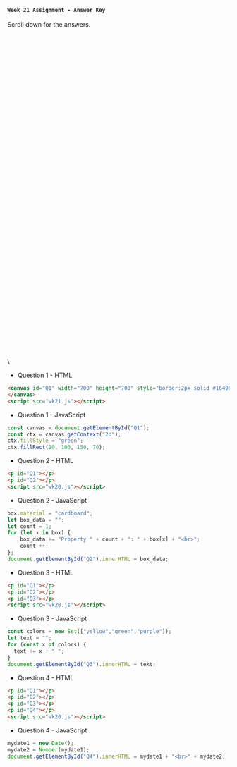 **`Week 21 Assignment - Answer Key`**
\
\
Scroll down for the answers.
\
\
\
\
\
\
\
\
\
\
\
\
\
\
\
\
\
\
\
\
\
\
\
\
\
\
\
\
\
\
\
\
\
\
\
\
\
\
\
\
\
\
\
\
\
\

- Question 1 - HTML
```html
<canvas id="Q1" width="700" height="700" style="border:2px solid #164996;">
</canvas>
<script src="wk21.js"></script>  

```
- Question 1 - JavaScript
```js
const canvas = document.getElementById("Q1");
const ctx = canvas.getContext("2d");
ctx.fillStyle = "green";
ctx.fillRect(10, 100, 150, 70);
```

- Question 2 - HTML
```html
<p id="Q1"></p>
<p id="Q2"></p>
<script src="wk20.js"></script>  
```
- Question 2 - JavaScript
```js
box.material = "cardboard";
let box_data = "";
let count = 1;
for (let x in box) {
    box_data += "Property " + count + ": " + box[x] + "<br>";
    count ++;
};
document.getElementById("Q2").innerHTML = box_data;
```

- Question 3 - HTML
```html
<p id="Q1"></p>
<p id="Q2"></p>
<p id="Q3"></p>
<script src="wk20.js"></script>  
```
- Question 3 - JavaScript
```js
const colors = new Set(["yellow","green","purple"]);
let text = "";
for (const x of colors) {
  text += x + " ";
}
document.getElementById("Q3").innerHTML = text;
```

- Question 4 - HTML
```html
<p id="Q1"></p>
<p id="Q2"></p>
<p id="Q3"></p>
<p id="Q4"></p>
<script src="wk20.js"></script>  
```
- Question 4 - JavaScript
```js
mydate1 = new Date();
mydate2 = Number(mydate1);
document.getElementById("Q4").innerHTML = mydate1 + "<br>" + mydate2;
```
